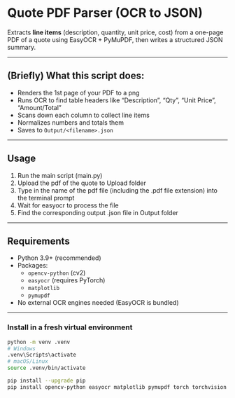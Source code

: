 # Quote PDF Parser (OCR to JSON)

Extracts **line items** (description, quantity, unit price, cost) from a one-page PDF of a quote using EasyOCR + PyMuPDF, then writes a structured JSON summary.

---

## (Briefly) What this script does:
- Renders the 1st page of your PDF to a png
- Runs OCR to find table headers like “Description”, “Qty”, “Unit Price”, “Amount/Total”
- Scans down each column to collect line items
- Normalizes numbers and totals them
- Saves to `Output/<filename>.json`

---

## Usage

1. Run the main script (main.py)
2. Upload the pdf of the quote to Upload folder
3. Type in the name of the pdf file (including the .pdf file extension) into the terminal prompt
4. Wait for easyocr to process the file
5. Find the corresponding output .json file in Output folder

---

## Requirements

- Python 3.9+ (recommended)
- Packages:
  - `opencv-python` (cv2)
  - `easyocr` (requires PyTorch)
  - `matplotlib`
  - `pymupdf`
- No external OCR engines needed (EasyOCR is bundled)

---

### Install in a fresh virtual environment
```bash
python -m venv .venv
# Windows
.venv\Scripts\activate
# macOS/Linux
source .venv/bin/activate

pip install --upgrade pip
pip install opencv-python easyocr matplotlib pymupdf torch torchvision --index-url https://download.pytorch.org/whl/cpu
